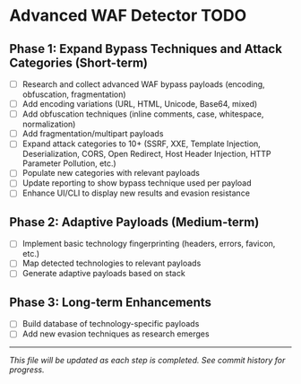 # Advanced WAF Detector TODO

## Phase 1: Expand Bypass Techniques and Attack Categories (Short-term)
- [ ] Research and collect advanced WAF bypass payloads (encoding, obfuscation, fragmentation)
- [ ] Add encoding variations (URL, HTML, Unicode, Base64, mixed)
- [ ] Add obfuscation techniques (inline comments, case, whitespace, normalization)
- [ ] Add fragmentation/multipart payloads
- [ ] Expand attack categories to 10+ (SSRF, XXE, Template Injection, Deserialization, CORS, Open Redirect, Host Header Injection, HTTP Parameter Pollution, etc.)
- [ ] Populate new categories with relevant payloads
- [ ] Update reporting to show bypass technique used per payload
- [ ] Enhance UI/CLI to display new results and evasion resistance

## Phase 2: Adaptive Payloads (Medium-term)
- [ ] Implement basic technology fingerprinting (headers, errors, favicon, etc.)
- [ ] Map detected technologies to relevant payloads
- [ ] Generate adaptive payloads based on stack

## Phase 3: Long-term Enhancements
- [ ] Build database of technology-specific payloads
- [ ] Add new evasion techniques as research emerges

---

*This file will be updated as each step is completed. See commit history for progress.* 